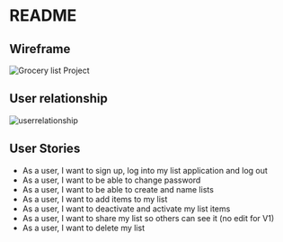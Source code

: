 # README

## Wireframe

![Grocery list Project](https://media.git.generalassemb.ly/user/28545/files/4a686f00-b9ec-11ea-8f39-3c2c4dc04416)

## User relationship

![userrelationship](https://media.git.generalassemb.ly/user/28545/files/666c1080-b9ec-11ea-82cc-b5ef9df99003)

## User Stories

- As a user, I want to sign up, log into my list application and log out
- As a user, I want to be able to change password
- As a user, I want to be able to create and name lists
- As a user, I want to add items to my list
- As a user, I want to deactivate and activate my list items
- As a user, I want to share my list so others can see it (no edit for V1)
- As a user, I want to delete my list
